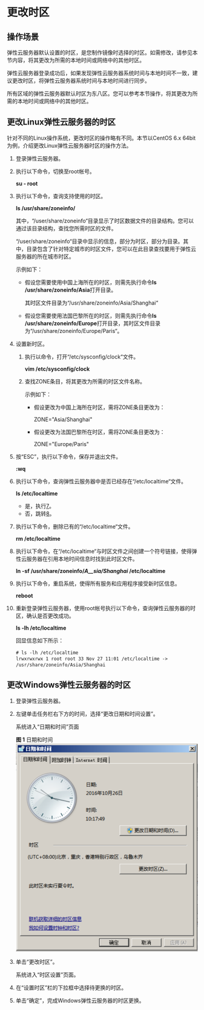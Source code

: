# 更改时区<a name="ecs_03_0152"></a>

## 操作场景<a name="section2750020410549"></a>

弹性云服务器默认设置的时区，是您制作镜像时选择的时区。如需修改，请参见本节内容，将其更改为所需的本地时间或网络中的其他时区。

弹性云服务器登录成功后，如果发现弹性云服务器系统时间与本地时间不一致，建议更改时区，将弹性云服务器系统时间与本地时间进行同步。

所有区域的弹性云服务器默认时区为东八区。您可以参考本节操作，将其更改为所需的本地时间或网络中的其他时区。

## 更改Linux弹性云服务器的时区<a name="section1860378410555"></a>

针对不同的Linux操作系统，更改时区的操作略有不同。本节以CentOS 6.x 64bit为例，介绍更改Linux弹性云服务器时区的操作方法。

1.  登录弹性云服务器。
2.  执行以下命令，切换至root帐号。

    **su - root**

3.  执行以下命令，查询支持使用的时区。

    **ls /usr/share/zoneinfo/**

    其中，“/user/share/zoneinfo“目录显示了时区数据文件的目录结构。您可以通过该目录结构，查找您所需时区的文件。

    “/user/share/zoneinfo“目录中显示的信息，部分为时区，部分为目录。其中，目录包含了针对特定城市的时区文件，您可以在此目录查找要用于弹性云服务器的所在城市时区。

    示例如下：

    -   假设您需要使用中国上海所在的时区，则需先执行命令**ls /usr/share/zoneinfo/Asia**打开目录。

        其时区文件目录为“/usr/share/zoneinfo/Asia/Shanghai“

    -   假设您需要使用法国巴黎所在的时区，则需先执行命令**ls /usr/share/zoneinfo/Europe**打开目录，其时区文件目录为“/usr/share/zoneinfo/Europe/Paris“。

4.  设置新时区。
    1.  执行以命令，打开“/etc/sysconfig/clock“文件。

        **vim /etc/sysconfig/clock**

    2.  查找ZONE条目，将其更改为所需的时区文件名称。

        示例如下：

        -   假设更改为中国上海所在时区，需将ZONE条目更改为：

            ZONE="Asia/Shanghai"

        -   假设更改为法国巴黎所在时区，需将ZONE条目更改为：

            ZONE="Europe/Paris"


5.  按“ESC”，执行以下命令，保存并退出文件。

    **:wq**

6.  执行以下命令，查询弹性云服务器中是否已经存在“/etc/localtime“文件。

    **ls /etc/localtime**

    -   是，执行[7](#li35115782151653)。
    -   否，跳转[8](#li564938451108)。

7.  <a name="li35115782151653"></a>执行以下命令，删除已有的“/etc/localtime“文件。

    **rm /etc/localtime**

8.  <a name="li564938451108"></a>执行以下命令，在“/etc/localtime“与时区文件之间创建一个符号链接，使得弹性云服务器在引用本地时间信息时找到此时区文件。

    **ln -sf /usr/share/zoneinfo/_A__sia/Shanghai_  /etc/localtime**

9.  执行以下命令，重启系统，使得所有服务和应用程序接受新时区信息。

    **reboot**

10. 重新登录弹性云服务器，使用root帐号执行以下命令，查询弹性云服务器的时区，确认是否更改成功。

    **ls -lh /etc/localtime**

    回显信息如下所示：

    ```
    # ls -lh /etc/localtime
    lrwxrwxrwx 1 root root 33 Nov 27 11:01 /etc/localtime -> /usr/share/zoneinfo/Asia/Shanghai
    ```


## 更改Windows弹性云服务器的时区<a name="section77183612015"></a>

1.  登录弹性云服务器。
2.  左键单击任务栏右下方的时间，选择“更改日期和时间设置”。

    系统进入“日期和时间”页面

    **图 1**  日期和时间<a name="fig3371712915"></a>  
    ![](figures/日期和时间.png "日期和时间")

3.  单击“更改时区”。

    系统进入“时区设置”页面。

4.  在“设置时区”栏的下拉框中选择待更换的时区。
5.  单击“确定”，完成Windows弹性云服务器的时区更换。


